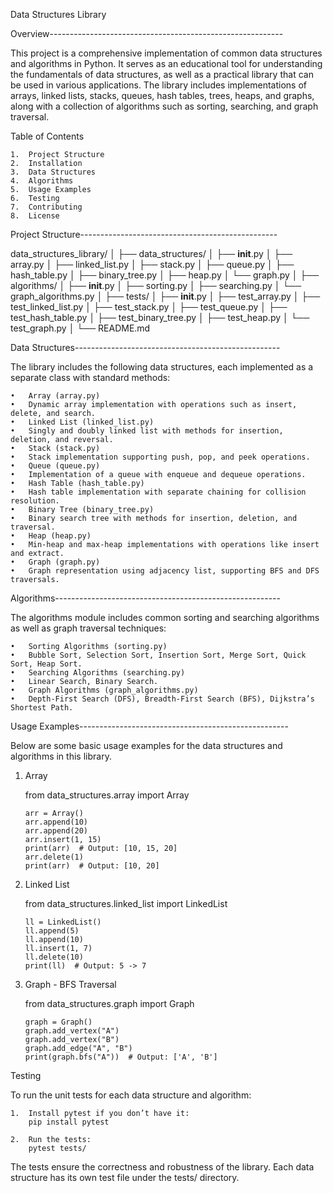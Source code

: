 Data Structures Library

Overview----------------------------------------------------------

This project is a comprehensive implementation of common data structures and algorithms in Python. It serves as an educational tool for understanding the fundamentals of data structures, as well as a practical library that can be used in various applications. The library includes implementations of arrays, linked lists, stacks, queues, hash tables, trees, heaps, and graphs, along with a collection of algorithms such as sorting, searching, and graph traversal.

Table of Contents

    1.	Project Structure
    2.	Installation
    3.	Data Structures
    4.	Algorithms
    5.	Usage Examples
    6.	Testing
    7.	Contributing
    8.	License

Project Structure-------------------------------------------------

data_structures_library/
│
├── data_structures/
│ ├── **init**.py
│ ├── array.py
│ ├── linked_list.py
│ ├── stack.py
│ ├── queue.py
│ ├── hash_table.py
│ ├── binary_tree.py
│ ├── heap.py
│ └── graph.py
│
├── algorithms/
│ ├── **init**.py
│ ├── sorting.py
│ ├── searching.py
│ └── graph_algorithms.py
│
├── tests/
│ ├── **init**.py
│ ├── test_array.py
│ ├── test_linked_list.py
│ ├── test_stack.py
│ ├── test_queue.py
│ ├── test_hash_table.py
│ ├── test_binary_tree.py
│ ├── test_heap.py
│ └── test_graph.py
│
└── README.md

Data Structures---------------------------------------------------

The library includes the following data structures, each implemented as a separate class with standard methods:

    •	Array (array.py)
    •	Dynamic array implementation with operations such as insert, delete, and search.
    •	Linked List (linked_list.py)
    •	Singly and doubly linked list with methods for insertion, deletion, and reversal.
    •	Stack (stack.py)
    •	Stack implementation supporting push, pop, and peek operations.
    •	Queue (queue.py)
    •	Implementation of a queue with enqueue and dequeue operations.
    •	Hash Table (hash_table.py)
    •	Hash table implementation with separate chaining for collision resolution.
    •	Binary Tree (binary_tree.py)
    •	Binary search tree with methods for insertion, deletion, and traversal.
    •	Heap (heap.py)
    •	Min-heap and max-heap implementations with operations like insert and extract.
    •	Graph (graph.py)
    •	Graph representation using adjacency list, supporting BFS and DFS traversals.

Algorithms--------------------------------------------------------

The algorithms module includes common sorting and searching algorithms as well as graph traversal techniques:

    •	Sorting Algorithms (sorting.py)
    •	Bubble Sort, Selection Sort, Insertion Sort, Merge Sort, Quick Sort, Heap Sort.
    •	Searching Algorithms (searching.py)
    •	Linear Search, Binary Search.
    •	Graph Algorithms (graph_algorithms.py)
    •	Depth-First Search (DFS), Breadth-First Search (BFS), Dijkstra’s Shortest Path.

Usage Examples----------------------------------------------------

Below are some basic usage examples for the data structures and algorithms in this library.

1.  Array

    from data_structures.array import Array

        arr = Array()
        arr.append(10)
        arr.append(20)
        arr.insert(1, 15)
        print(arr)  # Output: [10, 15, 20]
        arr.delete(1)
        print(arr)  # Output: [10, 20]

2.  Linked List

    from data_structures.linked_list import LinkedList

        ll = LinkedList()
        ll.append(5)
        ll.append(10)
        ll.insert(1, 7)
        ll.delete(10)
        print(ll)  # Output: 5 -> 7

3.  Graph - BFS Traversal

    from data_structures.graph import Graph

        graph = Graph()
        graph.add_vertex("A")
        graph.add_vertex("B")
        graph.add_edge("A", "B")
        print(graph.bfs("A"))  # Output: ['A', 'B']

Testing

To run the unit tests for each data structure and algorithm:

    1.	Install pytest if you don’t have it:
        pip install pytest

    2.	Run the tests:
        pytest tests/

The tests ensure the correctness and robustness of the library. Each data structure has its own test file under the tests/ directory.
